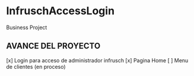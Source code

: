 # InfruschAccessLogin
Business Project


## AVANCE DEL PROYECTO

[x] Login para acceso de administrador infrusch
[x] Pagina Home
[ ] Menu de clientes (en proceso)